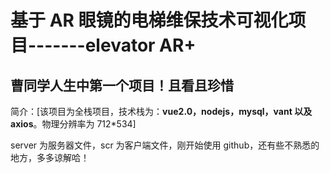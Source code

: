 # 基于 AR 眼镜的电梯维保技术可视化项目-------elevator AR+

## 曹同学人生中第一个项目！且看且珍惜

简介：[该项目为全栈项目，技术栈为：**vue2.0，nodejs，mysql，vant 以及 axios**。物理分辨率为 712*534]

server 为服务器文件，scr 为客户端文件，刚开始使用 github，还有些不熟悉的地方，多多谅解哈！
